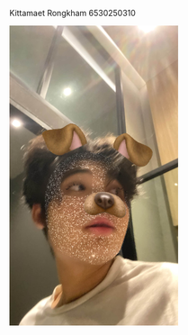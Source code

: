 Kittamaet Rongkham 6530250310
<p alige="left">
<img src="B1CCCA65-7FAB-4294-9371-FEB8803A254F.jpg" width="300">

